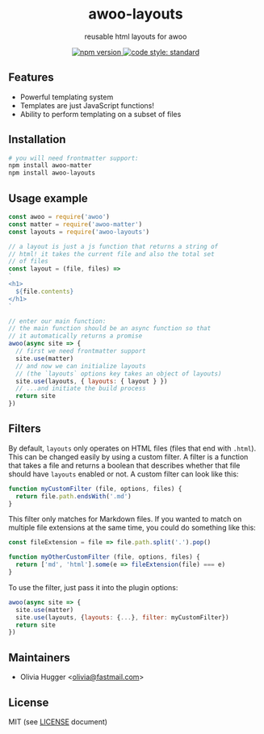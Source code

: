 <h1 align="center">
  awoo-layouts
</h1>

<p align="center">
  reusable html layouts for awoo
</p>

<p align="center">
  <!-- npm version -->
  <a href="https://npmjs.org/package/awoo-layouts">
    <img src="https://img.shields.io/npm/v/awoo-layouts.svg?style=flat-square"
      alt="npm version" />
  </a>
  <!-- code style -->
  <a href="https://github.com/feross/standard"><img src="https://img.shields.io/badge/code%20style-standard-blue.svg?style=flat-square"
  alt="code style: standard"></a>
</p>

## Features

- Powerful templating system
- Templates are just JavaScript functions!
- Ability to perform templating on a subset of files

## Installation

```sh
# you will need frontmatter support:
npm install awoo-matter
npm install awoo-layouts
```

## Usage example

```js
const awoo = require('awoo')
const matter = require('awoo-matter')
const layouts = require('awoo-layouts')

// a layout is just a js function that returns a string of
// html! it takes the current file and also the total set
// of files
const layout = (file, files) =>
`
<h1>
  ${file.contents}
</h1>
`

// enter our main function:
// the main function should be an async function so that
// it automatically returns a promise
awoo(async site => {
  // first we need frontmatter support
  site.use(matter)
  // and now we can initialize layouts
  // (the `layouts` options key takes an object of layouts)
  site.use(layouts, { layouts: { layout } })
  // ...and initiate the build process
  return site
})
```

## Filters

By default, `layouts` only operates on HTML files (files that end with `.html`).
This can be changed easily by using a custom filter. A filter is a function that
takes a file and returns a boolean that describes whether that file should have
`layouts` enabled or not. A custom filter can look like this:

```js
function myCustomFilter (file, options, files) {
  return file.path.endsWith('.md')
}
```

This filter only matches for Markdown files. If you wanted to match on multiple file
extensions at the same time, you could do something like this:

```js
const fileExtension = file => file.path.split('.').pop()

function myOtherCustomFilter (file, options, files) {
  return ['md', 'html'].some(e => fileExtension(file) === e)
}
```

To use the filter, just pass it into the plugin options:

```js
awoo(async site => {
  site.use(matter)
  site.use(layouts, {layouts: {...}, filter: myCustomFilter})
  return site
})
```

## Maintainers

- Olivia Hugger <[olivia@fastmail.com](mailto:olivia@fastmail.com)>

## License

MIT (see [LICENSE](LICENSE) document)
